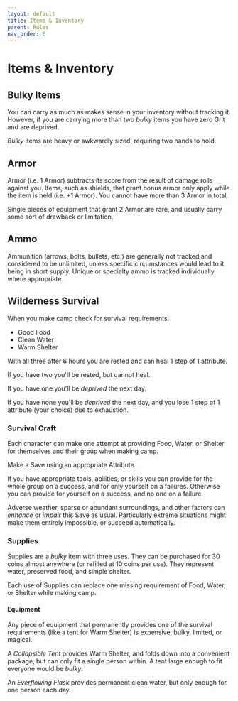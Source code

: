 ```yaml
---
layout: default
title: Items & Inventory
parent: Rules
nav_order: 6
---
```


# Items & Inventory

## Bulky Items

You can carry as much as makes sense in your inventory without tracking it. However, if you are carrying more than two *bulky* items you have zero Grit and are deprived.

*Bulky* items are heavy or awkwardly sized, requiring two hands to hold.

## Armor

Armor (i.e. 1 Armor) subtracts its score from the result of damage rolls against you. Items, such as shields, that grant bonus armor only apply while the item is held (i.e. +1 Armor).
You cannot have more than 3 Armor in total.

Single pieces of equipment that grant 2 Armor are rare, and usually carry some sort of drawback or limitation.

## Ammo

Ammunition (arrows, bolts, bullets, etc.) are generally not tracked and considered to be unlimited, unless specific circumstances would lead to it being in short supply.
Unique or specialty ammo is tracked individually where appropriate.

## Wilderness Survival

When you make camp check for survival requirements:

 * Good Food
 * Clean Water
 * Warm Shelter

With all three after 6 hours you are rested and can heal 1 step of 1 attribute.

If you have two you'll be rested, but cannot heal.

If you have one you'll be *deprived* the next day.

If you have none you'll be *deprived* the next day, and you lose 1 step of 1 attribute (your choice) due to exhaustion.

### Survival Craft

Each character can make one attempt at providing Food, Water, or Shelter for themselves and their group when making camp.

Make a Save using an appropriate Attribute.

If you have appropriate tools, abilities, or skills you can provide for the whole group on a success, and for only yourself on a failures. Otherwise you can provide for yourself on a success, and no one on a failure.

Adverse weather, sparse or abundant surroundings, and other factors can *enhance* or *impair* this Save as usual. Particularly extreme situations might make them entirely impossible, or succeed automatically.

### Supplies

Supplies are a *bulky* item with three uses. They can be purchased for 30 coins almost anywhere (or refilled at 10 coins per use). They represent water, preserved food, and simple shelter.

Each use of Supplies can replace one missing requirement of Food, Water, or Shelter while making camp.

#### Equipment

Any piece of equipment that permanently provides one of the survival requirements (like a tent for Warm Shelter) is expensive, bulky, limited, or magical.

A *Collapsible Tent* provides Warm Shelter, and folds down into a convenient package, but can only fit a single person within. A tent large enough to fit everyone would be *bulky*.

An *Everflowing Flask* provides permanent clean water, but only enough for one person each day.